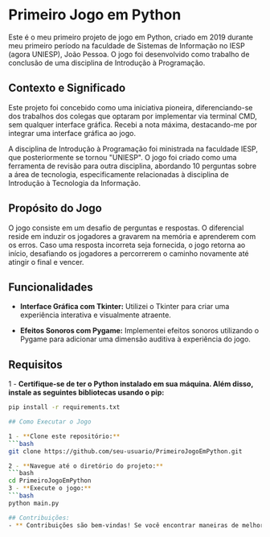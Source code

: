# Primeiro Jogo em Python

Este é o meu primeiro projeto de jogo em Python, criado em 2019 durante meu primeiro período na faculdade de Sistemas de Informação no IESP (agora UNIESP), João Pessoa. O jogo foi desenvolvido como trabalho de conclusão de uma disciplina de Introdução à Programação.

## Contexto e Significado
Este projeto foi concebido como uma iniciativa pioneira, diferenciando-se dos trabalhos dos colegas que optaram por implementar via terminal CMD, sem qualquer interface gráfica. Recebi a nota máxima, destacando-me por integrar uma interface gráfica ao jogo.

A disciplina de Introdução à Programação foi ministrada na faculdade IESP, que posteriormente se tornou "UNIESP". O jogo foi criado como uma ferramenta de revisão para outra disciplina, abordando 10 perguntas sobre a área de tecnologia, especificamente relacionadas à disciplina de Introdução à Tecnologia da Informação.

## Propósito do Jogo
O jogo consiste em um desafio de perguntas e respostas. O diferencial reside em induzir os jogadores a gravarem na memória e aprenderem com os erros. Caso uma resposta incorreta seja fornecida, o jogo retorna ao início, desafiando os jogadores a percorrerem o caminho novamente até atingir o final e vencer.

## Funcionalidades
- **Interface Gráfica com Tkinter:** Utilizei o Tkinter para criar uma experiência interativa e visualmente atraente.
  
- **Efeitos Sonoros com Pygame:** Implementei efeitos sonoros utilizando o Pygame para adicionar uma dimensão auditiva à experiência do jogo.

## Requisitos
1 - **Certifique-se de ter o Python instalado em sua máquina. Além disso, instale as seguintes bibliotecas usando o pip:**
   ```bash
   pip install -r requirements.txt

## Como Executar o Jogo

1 - **Clone este repositório:**
   ```bash
   git clone https://github.com/seu-usuario/PrimeiroJogoEmPython.git

2 - **Navegue até o diretório do projeto:**
   ```bash
   cd PrimeiroJogoEmPython
3 - **Execute o jogo:**
   ```bash
   python main.py

## Contribuições:
- ** Contribuições são bem-vindas! Se você encontrar maneiras de melhorar o jogo ou sugerir novos recursos, sinta-se à vontade para criar um fork deste repositório e propor suas alterações.
